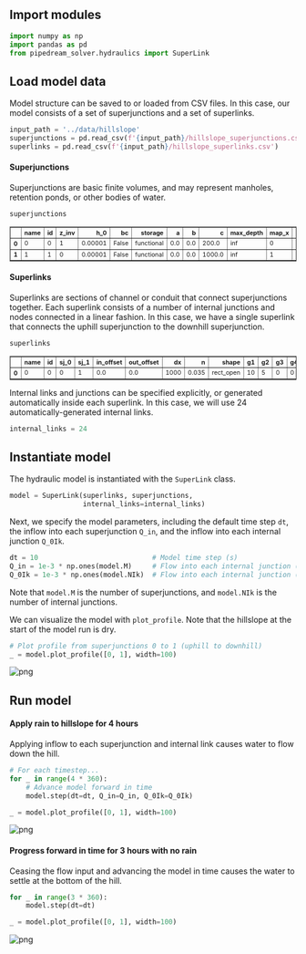 
## Import modules


```python
import numpy as np
import pandas as pd
from pipedream_solver.hydraulics import SuperLink
```

## Load model data

Model structure can be saved to or loaded from CSV files. In this case, our model consists of a set of superjunctions and a set of superlinks.


```python
input_path = '../data/hillslope'
superjunctions = pd.read_csv(f'{input_path}/hillslope_superjunctions.csv')
superlinks = pd.read_csv(f'{input_path}/hillslope_superlinks.csv')
```

#### Superjunctions

Superjunctions are basic finite volumes, and may represent manholes, retention ponds, or other bodies of water.


```python
superjunctions
```




<div>
<style scoped>
    .dataframe tbody tr th:only-of-type {
        vertical-align: middle;
    }

    .dataframe tbody tr th {
        vertical-align: top;
    }

    .dataframe thead th {
        text-align: right;
    }
</style>
<table border="1" class="dataframe" style="font-size: 8pt">
  <thead>
    <tr style="text-align: right;">
      <th></th>
      <th>name</th>
      <th>id</th>
      <th>z_inv</th>
      <th>h_0</th>
      <th>bc</th>
      <th>storage</th>
      <th>a</th>
      <th>b</th>
      <th>c</th>
      <th>max_depth</th>
      <th>map_x</th>
      <th>map_y</th>
    </tr>
  </thead>
  <tbody>
    <tr>
      <th>0</th>
      <td>0</td>
      <td>0</td>
      <td>1</td>
      <td>0.00001</td>
      <td>False</td>
      <td>functional</td>
      <td>0.0</td>
      <td>0.0</td>
      <td>200.0</td>
      <td>inf</td>
      <td>0</td>
      <td>0</td>
    </tr>
    <tr>
      <th>1</th>
      <td>1</td>
      <td>1</td>
      <td>0</td>
      <td>0.00001</td>
      <td>False</td>
      <td>functional</td>
      <td>0.0</td>
      <td>0.0</td>
      <td>1000.0</td>
      <td>inf</td>
      <td>1</td>
      <td>1</td>
    </tr>
  </tbody>
</table>
</div>



#### Superlinks

Superlinks are sections of channel or conduit that connect superjunctions together. Each superlink consists of a number of internal junctions and nodes connected in a linear fashion. In this case, we have a single superlink that connects the uphill superjunction to the downhill superjunction.


```python
superlinks
```




<div>
<style scoped>
    .dataframe tbody tr th:only-of-type {
        vertical-align: middle;
    }

    .dataframe tbody tr th {
        vertical-align: top;
    }

    .dataframe thead th {
        text-align: right;
    }
</style>
<table border="1" class="dataframe" style="font-size: 8pt">
  <thead>
    <tr style="text-align: right;">
      <th></th>
      <th>name</th>
      <th>id</th>
      <th>sj_0</th>
      <th>sj_1</th>
      <th>in_offset</th>
      <th>out_offset</th>
      <th>dx</th>
      <th>n</th>
      <th>shape</th>
      <th>g1</th>
      <th>g2</th>
      <th>g3</th>
      <th>g4</th>
      <th>Q_0</th>
      <th>h_0</th>
      <th>ctrl</th>
      <th>A_s</th>
      <th>A_c</th>
      <th>C</th>
    </tr>
  </thead>
  <tbody>
    <tr>
      <th>0</th>
      <td>0</td>
      <td>0</td>
      <td>0</td>
      <td>1</td>
      <td>0.0</td>
      <td>0.0</td>
      <td>1000</td>
      <td>0.035</td>
      <td>rect_open</td>
      <td>10</td>
      <td>5</td>
      <td>0</td>
      <td>0</td>
      <td>0</td>
      <td>0.00001</td>
      <td>False</td>
      <td>100</td>
      <td>0</td>
      <td>0</td>
    </tr>
  </tbody>
</table>
</div>



Internal links and junctions can be specified explicitly, or generated automatically inside each superlink. In this case, we will use 24 automatically-generated internal links.


```python
internal_links = 24
```

## Instantiate model

The hydraulic model is instantiated with the `SuperLink` class.


```python
model = SuperLink(superlinks, superjunctions, 
                  internal_links=internal_links)
```

Next, we specify the model parameters, including the default time step `dt`, the inflow into each superjunction `Q_in`, and the inflow into each internal junction `Q_0Ik`.


```python
dt = 10                            # Model time step (s)
Q_in = 1e-3 * np.ones(model.M)     # Flow into each internal junction (cms)
Q_0Ik = 1e-3 * np.ones(model.NIk)  # Flow into each internal junction (cms)
```

Note that `model.M` is the number of superjunctions, and `model.NIk` is the number of internal junctions.

We can visualize the model with `plot_profile`. Note that the hillslope at the start of the model run is dry.


```python
# Plot profile from superjunctions 0 to 1 (uphill to downhill)
_ = model.plot_profile([0, 1], width=100)
```


![png](https://pipedream-solver.s3.us-east-2.amazonaws.com/img/hillslope-flow/hillslope-flow-0.png)


## Run model

#### Apply rain to hillslope for 4 hours

Applying inflow to each superjunction and internal link causes water to flow down the hill.


```python
# For each timestep...
for _ in range(4 * 360):
    # Advance model forward in time
    model.step(dt=dt, Q_in=Q_in, Q_0Ik=Q_0Ik)
```


```python
_ = model.plot_profile([0, 1], width=100)
```


![png](https://pipedream-solver.s3.us-east-2.amazonaws.com/img/hillslope-flow/hillslope-flow-1.png)


#### Progress forward in time for 3 hours with no rain

Ceasing the flow input and advancing the model in time causes the water to settle at the bottom of the hill.


```python
for _ in range(3 * 360):
    model.step(dt=dt)
```


```python
_ = model.plot_profile([0, 1], width=100)
```


![png](https://pipedream-solver.s3.us-east-2.amazonaws.com/img/hillslope-flow/hillslope-flow-2.png)

